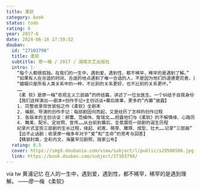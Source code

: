 ```yaml
---
title: 柔软
category: book
status: todo
rating: 0
year: 2017-8
date: 2024-06-16 17:59:52
douban:
  id: "27103798"
  title: 柔软
  subtitle: 廖一梅 / 2017 / 湖南文艺出版社
  intro: |-
    “每个人都很孤独。在我们的一生中，遇到爱，遇到性，都不稀罕，稀罕的是遇到了解。”
    “如果有人在合适的时间、合适的地点遇到了唯一合适的人，不是因为他们的道德更完善，只是因为他们更幸运。”
    “婚姻只是所有人类关系中的一种，不比别的关系更好，也不比别的关系更坏。”
    ……
    《柔 软》是廖一梅“悲观主义三部曲”的终结篇，讲述了一位女医生、一个纠结于自我身份认同的年轻人，他们对生活、对生命发出的提问和思考。
    【我们这样演出——剧本+创作手记+主创访谈+幕后故事，更多的“内幕”披露】
    1. 完整收录惊世骇俗之作《柔软》全剧本
    2. 编剧、导演的创作手记：每部剧因何而起，又是经历了怎样的创作过程
    3. 各版本的主创访谈：郝蕾、范植伟、詹瑞文……袒露他们与《柔软》的不解情缘、心路历程和相互成就
    4. 舞美、配乐、定妆照、宣传……从台前到幕后，全景展现一部剧的诞生历程
    纪录片式呈现三部剧的生长过程，缘起、初衷、萌芽、雕琢、成型、壮大……记录“三部曲” 的每一个珍贵节点
    【远不止话剧：收录廖一梅多年对于“爱”和“生命”的思考与回答】
    【精装封面，全彩内文，海量罕见剧照，独家公布】
  rating: 8.5
  cover: https://img9.doubanio.com/view/subject/l/public/s29508506.jpg
  link: https://book.douban.com/subject/27103798/
---
```


via tw 黄浦记忆 在人的一生中，遇到爱，遇到性，都不稀罕，稀罕的是遇到理解。
——廖一梅 《柔软》
